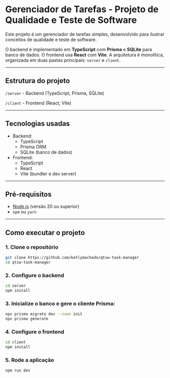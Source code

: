 # Gerenciador de Tarefas - Projeto de Qualidade e Teste de Software

Este projeto é um gerenciador de tarefas simples, desenvolvido para ilustrar conceitos de qualidade e teste de software.

O backend é implementado em **TypeScript** com **Prisma** e **SQLite** para banco de dados. O frontend usa **React** com **Vite**. A arquitetura é monolítica, organizada em duas pastas principais: `server` e `client`.

---

## Estrutura do projeto

`/server` - Backend (TypeScript, Prisma, SQLite)

`/client` - Frontend (React, Vite)

---

## Tecnologias usadas

- Backend:
    - TypeScript
    - Prisma ORM
    - SQLite (banco de dados)
- Frontend:
    - TypeScript
    - React
    - Vite (bundler e dev server)

---

## Pré-requisitos

- [Node.js](https://nodejs.org/pt) (versão 20 ou superior)
- `npm` ou `yarn`

---

## Como executar o projeto

### 1. Clone o repositório

```bash
git clone https://github.com/ketlymachado/qtsw-task-manager
cd qtsw-task-manager
```

### 2. Configure o backend

```bash
cd server
npm install
```

### 3. Inicialize o banco e gere o cliente Prisma:

```bash
npx prisma migrate dev --name init
npx prisma generate
```

### 4. Configure o frontend

```bash
cd client
npm install
```

### 5. Rode a aplicação

```bash
npm run dev
```
